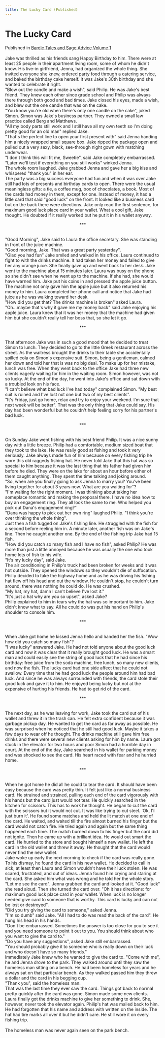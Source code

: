 ```yaml
---
title: The Lucky Card (Published)
---
```

# The Lucky Card
Published in <a href="http://www.bardsandsages.com/speculative_fiction/bardic_tales_and_sage_advice">Bardic Tales and Sage Advice Volume 1</a><br/><br/>
Jake was thrilled as his friends sang Happy Birthday to him.  There were at least 25 people in their apartment living room, some of whom he didn't know.  His live-in girlfriend, Jenna, had organized the whole thing.  She invited everyone she knew, ordered party food through a catering service, and baked the birthday cake herself.  It was Jake's 30th birthday and she wanted to celebrate it right. <br/>
"Blow out the candle and make a wish", said Philip.  He was Jake's best friend. They knew each other since grade school and Philip was always there through both good and bad times.  Jake closed his eyes, made a wish, and blew out the one candle that was on the cake. <br/>
"You know you're old when there's only one candle on the cake", joked Simon.   Simon was Jake's business partner.  They owned a small law practice called Berg and Matthews.<br/>
"All my body parts still work and I still have all my own teeth so I'm doing pretty good for an old man" replied Jake.  <br/>
"That's the perfect line to open your first present with" said Jenna handing him a nicely wrapped small square box.  Jake ripped the package open and pulled out a very sexy, black, see-through night gown with matching underwear. <br/>
"I don't think this will fit me, Sweetie", said Jake completely embarrassed.  <br/>
"Later we'll test if everything on you still works" winked Jenna.<br/>
The whole room laughed.  Jake grabbed Jenna and gave her a big kiss and whispered "thank you" in her ear. <br/>
The party was a big success everyone had fun and when it was over Jake still had lots of presents and birthday cards to open.  There were the usual meaningless gifts: a tie, a coffee mug, box of chocolates, a book.  Most of the cards had money in them, except for one.  Instead of money, it had a little card that said "good luck" on the front.  It looked like a business card but on the back there were directions.  Jake only read the first sentence, for maximum good luck place card in your wallet.  What a cool gift, Jake thought.  He doubted if it really worked but he put it in his wallet anyway. <br/>
<p><center>***</center></p><br/>
"Good Morning", Jake said to Laura the office secretary.  She was standing in front of the juice machine.<br/>
"Good morning, Jake. That was a great party yesterday".<br/>
"Glad you had fun" Jake smiled and walked in his office.  Laura continued to fight to with the drinks machine.  It had taken her money and failed to give her any orange juice. She finally gave up and went back to her desk.  Jake went to the machine about 15 minutes later.  Laura was busy on the phone so she didn't see when he went up to the machine.  If she had, she would have warned him.  Jake put his coins in and pressed the apple juice button.  The machine not only gave him the apple juice but it also returned his money to him.  Laura completed her phone call and notice that Jake had juice as he was walking toward her desk. <br/>
"How did you get that? The drinks machine is broken" asked Laura.  <br/>
"Oh...maybe that's why it gave me my money back" said Jake enjoying his apple juice.  Laura knew that it was her money that the machine had given him but she couldn't really tell her boss that, so she let it go. <br/>
<p><center>***</center></p><br/>
That afternoon Jake was in such a good mood that he decided to treat Simon to lunch.  They decided to go to the little Greek restaurant across the street. As the waitress brought the drinks to their table she accidentally spilled cola on Simon's expensive suit.  Simon, being a gentleman, calmed her down and told her that is was no big deal.   To make up for her mistake, lunch was free.    When they went back to the office Jake had three new clients eagerly waiting for him in the waiting room.  Simon however, was not so lucky.  At the end of the day, he went into Jake's office and sat down with a troubled look on his face. <br/>
"I can't believe what bad luck I've had today" complained Simon.  "My best suit is ruined and I've lost not one but two of my best clients".  <br/>
"It's Friday, just go home, relax and try to enjoy your weekend.  I'm sure that next week will be better". That was the only thing that Jake could say.  His day had been wonderful but he couldn't help feeling sorry for his partner's bad luck. <br/>
<p><center>***</center></p><br/>
On Sunday Jake went fishing with his best friend Philip.  It was a nice sunny day with a little breeze.  Philip had a comfortable, medium sized boat that they took to the lake.  He was really good at fishing and took it very seriously.  Jake always made fun of him because on every fishing trip he wore this old raggedy fishing hat.  He never told Jake that this hat was so special to him because it was the last thing that his father had given him before he died.  They were on the lake for about an hour before either of them caught anything.  They spent the time talking and joking around.  <br/>
"So, when are you finally going to ask Jenna to marry you? You've been living together for about 3 years now.  What are you waiting for"?<br/>
"I'm waiting for the right moment.  I was thinking about taking her someplace romantic and making the proposal there.  I have no idea how to buy an engagement ring.  They all look the same to me.  Who helped you pick out Dana's engagement ring?" <br/>
"Dana was happy to pick out her own ring" laughed Philip.  "I think you're over thinking the whole thing".<br/>
Just then a fish tugged on Jake's fishing line.  He struggled with the fish for a second before reeling him in.  A minute later, another fish was on Jake's line.  Then he caught another one.  By the end of the fishing trip Jake had 15 fish.  <br/>
"How did you catch so many fish and I have no fish", asked Philip? He was more than just a little annoyed because he was usually the one who took home lots of fish to his wife. <br/>
"It's my lucky day", said Jake. <br/>
The air conditioning in Philip's truck had been broken for weeks and it was hot outside.  They opened the windows so they wouldn't die of suffocation.  Philip decided to take the highway home and as he was driving his fishing hat flew off his head and out the window.  He couldn't stop, he couldn't turn around, there was nothing he could do.  He was crushed. <br/>
"My hat, my hat, damn I can't believe I've lost it."<br/>
"It's just a hat why are you so upset", asked Jake?<br/>
Philip explained to him in tears why the hat was so important to him.  Jake didn't know what to say.  All he could do was put his hand on Philip's shoulder to console him. <br/>
<p><center>***</center></p><br/>
When Jake got home he kissed Jenna hello and handed her the fish.  "Wow how did you catch so many fish"? <br/>
"I was lucky" answered Jake.  He had not told anyone about the good luck card and now it was clear that it really brought good luck.  He was a smart man and could easily see the string of good luck that he had since his birthday: free juice from the soda machine, free lunch, so many new clients, and now the fish.  The lucky card had one side affect that he could not swallow.  Every time that he had good luck the people around him had bad luck.  And since he was always surrounded with friends, the card stole their good luck and gave it to him.  He enjoyed being lucky but not at the expensive of hurting his friends. He had to get rid of the card.<br/>
<p><center>***</center></p><br/>
The next day, as he was leaving for work, Jake took the card out of his wallet and threw it in the trash can.  He felt extra confident because it was garbage pickup day.  He wanted to get the card as far away as possible.  He was surprised when he noticed that he still had good luck.  Maybe it takes a few days to wear off he thought. The drinks machine still gave him free drinks and there were several new clients asking for him by name.  Laura got stuck in the elevator for two hours and poor Simon had a horrible day in court.   At the end of the day, Jake searched in his wallet for parking money and was shocked to see the card.   His heart raced with fear and he hurried home.<br/>
<p><center>***</center></p><br/>
When he got home he did all he could to tear the card.  It should have been easy because the card was pretty thin.  It felt just like a normal business card. He strained and strained, pulling each end of the card vigorously with his hands but the card just would not tear.  He quickly searched in the kitchen for scissors.  This has to work he thought.  He began to cut the card with the scissors but it would not cut.  It was like trying to cut steel.  'Ok, I'll just burn it'. He found some matches and held the lit match at one end of the card.  He waited, and waited till the fire almost burned his finger but the card would not catch fire.  He tried again and again but the same thing happened each time.  The match burned down to his finger but the card did not ignite. Then he came up with a brilliant idea.  He would out smart the card. He hurried to the store and bought himself a new wallet.  He left the card in the old wallet and threw it away.  He thought that the card would never find the new wallet.  <br/>
Jake woke up early the next morning to check if the card was really gone.  To his dismay, he found the card in his new wallet.  He decided to call in sick, at least then Laura and Simon wouldn't have their luck stolen.  He was scared, frustrated, and out of ideas.  Jenna found him crying and staring at the card.  She asked him what was wrong and he told her the whole story. <br/>
"Let me see the card".  Jenna grabbed the card and looked at it.  "Good luck" she read aloud.  Then she turned the card over.  "Oh it has directions: for maximum good luck place card in your wallet.  When luck is no longer needed give card to someone that is worthy.   This card is lucky and can not be lost or destroyed".  <br/>
"Did you try giving the card to someone," asked Jenna.<br/>
"I'm so dumb" said Jake.  "All I had to do was read the back of the card".  He hung his head in his hands.  <br/>
"Don't be embarrassed.  Sometimes the answer is too close for you to see it and you need someone to point it out to you. You should think about who you want to give the card to." <br/>
"Do you have any suggestions", asked Jake still embarrassed. <br/>
"You should probably give it to someone who is really down on their luck and who doesn't have so many friends."<br/>
Immediately Jake knew who he wanted to give the card to.  "Come with me", he and Jenna drove to the park.  They walked around until they saw the homeless man sitting on a bench.  He had been homeless for years and he always sat on that particular bench.  As they walked passed him they threw a dollar and the card in his begging cup. <br/>
"Thank you", said the homeless man. <br/>
That was the last time they ever saw the card.  Things got back to normal pretty quickly after the card was gone.  Simon made some new clients.  Laura finally got the drinks machine to give her something to drink.  She, however, never took the elevator again.  Philip's hat was mailed back to him.  He had forgotten that his name and address with written on the inside.  The hat had tire marks all over it but he didn't care.  He still wore it on every fishing trip.    <br/>
<br/>
The homeless man was never again seen on the park bench. 

